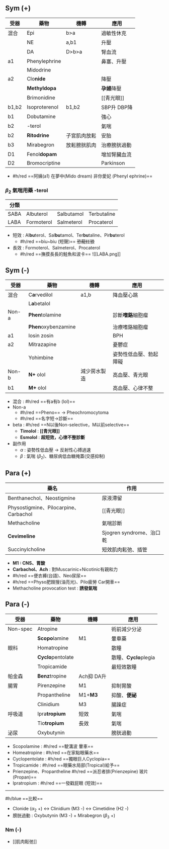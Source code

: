 ## Sym (+)
| 受器  | 藥物          | 機轉    | 應用           |
|-------|---------------|---------|----------------|
| 混合  | Epi           | b>a     | 過敏性休克      |
|       | NE            | a,b1    | 升壓           |
|       | DA            | D>b>a   | 腎血流         |
| a1    | Phenylephrine |         | 鼻塞、升壓     |
|       | Midodrine     |         |                |
| a2    | Clo**nide**       |         | 降壓           |
|       | **Methyldopa**    |         | **孕婦**降壓       |
|       | Brimonidine   |         | [[青光眼]]       |
| b1,b2 | Isoproterenol | b1,b2   | SBP升 DBP降    |
| b1    | Dobutamine    |         | 強心           |
| b2    | -terol         |         | 氣喘           |
| b2    | **Ritodrine**     |子宮肌肉放鬆| 安胎          |
| b3    | Mirabegron    |放鬆膀胱肌肉| 治療膀胱過動|
| D1    | Fenol**dopam**    |           | 增加腎臟血流|
| D2    | Bromocriptine    |         | Parkinson|
- #h/red ==阿姨(a1) 在夢中(Mido dream) 非你愛妃 (Phenyl ephrine)==
### $\beta_2$ 氣喘用藥 -terol
| 分類 |            |            |             |
|------|------------|------------|-------------|
| SABA | Albuterol  | Salbutamol | Terbutaline |
| LABA | Formoterol| Salmeterol | Procaterol|
- 短效 : Al**bu**terol、Sal**bu**tamol、Ter**bu**taline、Pir**bu**terol
	-  #h/red ==biu~biu (短聲)== ~~恐龍扛狼~~
- 長效 : Formoterol、Salmeterol、Procaterol
	- #h/red  ==撫摸長長的鮭魚和波卡==
![[LABA.png]]
## Sym (-)
| 受器  | 藥物             | 機轉 | 應用             |
|-------|------------------|------|------------------|
| 混合  | C**a**rvedilol       | a1,b | 降血壓心跳       |
|       | L**a**betalol        |      |                  |
| Non-a | **Phen**tolamine     |      | 診斷**嗜鉻**細胞瘤   |
|       | **Phen**oxybenzamine |      | 治療嗜鉻細胞瘤   |
| a1    | losin zosin      |      | BPH              |
| a2    | Mitrazapine      |      | 憂鬱症           |
|       | Yohimbine        |      | 姿勢性低血壓、勃起障礙 |
| Non-b | **N+** olol          | 減少房水製造| 高血壓、青光眼   |
| b1    | **M+** olol          |      | 高血壓、心律不整 |
- 混合 : #h/red ==有a有b (lol)==
- Non-a 
	- #h/red ==Pheno== -> Pheochromocytoma
	- #h/red ==名字短->診斷==
- beta : #h/red ==N以後Non-selective，M以前selective==
	- **Timolol** : **[[青光眼]]**
	- **Esmolol** : **超短效，心律不整診斷**
- 副作用
	- $\alpha$ : 姿勢性低血壓 -> 反射性心搏過速
	- $\beta$ : 氣喘 ($\beta_2$)、糖尿病低血糖掩蓋(交感抑制)
## Para (+)
| 藥名                                 | 作用                     |
|--------------------------------------|--------------------------|
| Benthanechol、Neostigmine            | 尿液滯留                |
| Physostigmine、Pilocarpine、Carbachol | [[青光眼]]                   |
| Methacholine                         | 氣喘診斷                 |
| **Cevimeline**                           | Sjogren syndrome、治口乾 |
| Succinylcholine                      | 短效肌肉鬆弛、插管       |
- **M1 : CNS、胃酸**
- **Carbachol、Ach** : 對Muscarinic+Nicotinic有親和力
- #h/red ==便衣褲(台語)、Neo尿尿==
- #h/red ==Physo肥餿搜(油亮光)、Pilo疲勞 Car開車==
- Methacholine provocation test : **誘發氣喘**
## Para (-)
| 受器     | 藥物                      | 機轉       | 應用              |
|----------|---------------------------|------------|-------------------|
| Non-spec | Atropine                  |            | 術前減少分泌      |
|          | **Scopo**lamine               | M1         | 暈車藥            |
| 眼科     | Homatropine               |            | 散瞳              |
|          | **Cyclo**pentolate            |            | 散瞳、**Cyclo**plegia |
|          | Tropicamide               |            | 最短效散瞳        |
| 帕金森   | **Benz**tropine               | Ach抑 DA升 |                   |
| 腸胃     | Pirenzepine               | M1         | 抑制胃酸          |
|          | Propantheline             | M1+**M3**      | 抑酸、**便祕**        |
|          | Clinidium                 | M3         | 腸躁症            |
| 呼吸道   | Ipra**tropium**                |   短效     | 氣喘              |
|          | Tio**tropium**                |    長效     | 氣喘              |
| 泌尿     | Oxybutynin                 |            | 膀胱過動          |
- Scopolamine : #h/red ==駛溝波 暈車==
- Homeatropine : #h/red  ==在家點眼藥水==
- Cyclopentolate : #h/red ==獨眼巨人Cyclopia==
- Tropicamide : #h/red ==眼藥水局部(Tropical)給予==
- Prienzepine、Propantheline #h/red ==派忍者排(Prienzepine) 玻片 (Propan)==
- Ipratropium : #h/red ==一發戳屁眼 (短效)==
***
#h/blue ==比較==
- Clonide ($\alpha_2$ +) <-> Clinidium (M3 -) <-> Cimetidine (H2 -)
- 膀胱過動 : Oxybutynin (M3 -) + Mirabegron ($\beta_3$ +)
### Nm (-)
- [[肌肉鬆弛]]